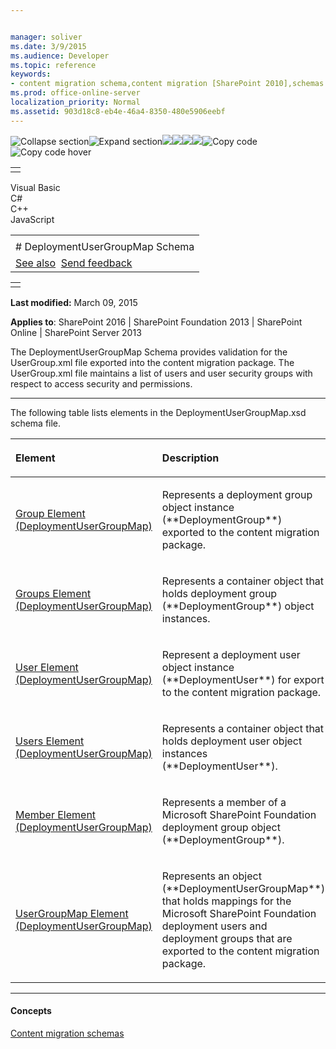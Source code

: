 ```yaml
---


manager: soliver
ms.date: 3/9/2015
ms.audience: Developer
ms.topic: reference
keywords:
- content migration schema,content migration [SharePoint 2010],schemas [SharePoint 2010], DeploymentUserGroupMap
ms.prod: office-online-server
localization_priority: Normal
ms.assetid: 903d18c8-eb4e-46a4-8350-480e5906eebf
---
```


![Collapse
section](../icons/collapse_all.gif "Collapse section")![Expand
section](../icons/expand_all.gif "Expand section")![](../icons/collapse_all.gif)![](../icons/expand_all.gif)![](../icons/dropdown.gif)![](../icons/dropdownHover.gif)![Copy
code](../icons/copycode.gif "Copy code")![Copy code
hover](../icons/copycodeHighlight.gif "Copy code hover")
<table>
<tbody>
<tr class="odd">
<td align="left"></td>
</tr>
</tbody>
</table>

Visual Basic  
C\#  
C++  
JavaScript  

<table>
<tbody>
<tr class="odd">
<td align="left"><span id="runningHeaderText"></span></td>
</tr>
<tr class="even">
<td align="left"># DeploymentUserGroupMap Schema</td>
</tr>
<tr class="odd">
<td align="left"><a href="#seeAlsoToggle">See also</a>  <span id="headfeedbackarea" class="feedbackhead"><a href="javascript:SubmitFeedback(&#39;docthis@Microsoft.com&#39;,&#39;&#39;,&#39;&#39;,&#39;&#39;,&#39;1.0.18082.1225&#39;,&#39;%0\dThank%20you%20for%20your%20feedback.%20The%20developer%20writing%20teams%20use%20your%20feedback%20to%20improve%20documentation.%20While%20we%20are%20reviewing%20your%20feedback,%20we%20may%20send%20you%20e-mail%20to%20ask%20for%20clarification%20or%20feedback%20on%20a%20solution.%20We%20do%20not%20use%20your%20e-mail%20address%20for%20any%20other%20purpose%20and%20we%20delete%20it%20after%20we%20finish%20our%20review.%0\AFor%20further%20information%20about%20the%20privacy%20policies%20of%20Microsoft,%20please%20see%20http://privacy.microsoft.com/en-us/default.aspx.%0\A%0\d&#39;,&#39;Customer%20feedback&#39;);">Send feedback</a></span></td>
</tr>
</tbody>
</table>

<table>
<colgroup>
<col width="100%" />
</colgroup>
<tbody>
<tr class="odd">
<td align="left"></td>
</tr>
</tbody>
</table>

**Last modified:** March 09, 2015

**Applies to**: SharePoint 2016 | SharePoint Foundation 2013 |
SharePoint Online | SharePoint Server 2013

The DeploymentUserGroupMap Schema provides validation for the
UserGroup.xml file exported into the content migration package. The
UserGroup.xml file maintains a list of users and user security groups
with respect to access security and permissions.


---------------------------------------------------------------------------------------------------------------------------------------------------------------------------------------------------------------------------

The following table lists elements in the DeploymentUserGroupMap.xsd
schema file.

<table>
<colgroup>
<col width="50%" />
<col width="50%" />
</colgroup>
<thead>
<tr class="header">
<th align="left"><p>Element</p></th>
<th align="left"><p>Description</p></th>
</tr>
</thead>
<tbody>
<tr class="odd">
<td align="left"><p><span sdata="link"><a href="group-element-deploymentusergroupmap.htm">Group Element (DeploymentUserGroupMap)</a></span></p></td>
<td align="left"><p>Represents a deployment group object instance (**DeploymentGroup**) exported to the content migration package.</p></td>
</tr>
<tr class="even">
<td align="left"><p><span sdata="link"><a href="groups-element-deploymentusergroupmap.htm">Groups Element (DeploymentUserGroupMap)</a></span></p></td>
<td align="left"><p>Represents a container object that holds deployment group (**DeploymentGroup**) object instances.</p></td>
</tr>
<tr class="odd">
<td align="left"><p><span sdata="link"><a href="user-element-deploymentusergroupmap.htm">User Element (DeploymentUserGroupMap)</a></span></p></td>
<td align="left"><p>Represent a deployment user object instance (**DeploymentUser**) for export to the content migration package.</p></td>
</tr>
<tr class="even">
<td align="left"><p><span sdata="link"><a href="users-element-deploymentusergroupmap.htm">Users Element (DeploymentUserGroupMap)</a></span></p></td>
<td align="left"><p>Represents a container object that holds deployment user object instances (**DeploymentUser**).</p></td>
</tr>
<tr class="odd">
<td align="left"><p><span sdata="link"><a href="member-element-deploymentusergroupmap.htm">Member Element (DeploymentUserGroupMap)</a></span></p></td>
<td align="left"><p>Represents a member of a Microsoft SharePoint Foundation deployment group object (**DeploymentGroup**).</p></td>
</tr>
<tr class="even">
<td align="left"><p><span sdata="link"><a href="usergroupmap-element-deploymentusergroupmap.htm">UserGroupMap Element (DeploymentUserGroupMap)</a></span></p></td>
<td align="left"><p>Represents an object (**DeploymentUserGroupMap**) that holds mappings for the Microsoft SharePoint Foundation deployment users and deployment groups that are exported to the content migration package.</p></td>
</tr>
</tbody>
</table>


-------------------------------------------------------------------------------------------------------------------------------------------------------------------------------------------

#### Concepts

[Content migration
schemas](content-migration-schemas.md)</span>








